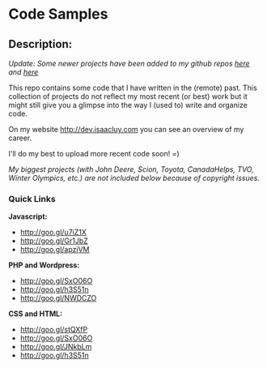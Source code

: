 # Code Samples

## Description:

*Update: Some newer projects have been added to my github repos [here](https://github.com/isaacluy/theatre-exercises-table) and [here](https://github.com/isaacluy/masks-trainer)*

This repo contains some code that I have written in the (remote) past. This collection of projects do not reflect my most recent (or best) work but it might still give you a glimpse into the way I (used to) write and organize code.

On my website http://dev.isaacluy.com you can see an overview of my career.

I'll do my best to upload more recent code soon! =)

*My biggest projects (with John Deere, Scion, Toyota, CanadaHelps, TVO, Winter Olympics, etc.) are not included below because of copyright issues.*

### Quick Links

**Javascript:** 									

* http://goo.gl/u7iZ1X
* http://goo.gl/Gr1JbZ
* http://goo.gl/apzjVM


**PHP and Wordpress:**

* http://goo.gl/SxO06O
* http://goo.gl/h3S51n
* http://goo.gl/NWDCZO


**CSS and HTML:**
* http://goo.gl/stQXfP
* http://goo.gl/SxO06O
* http://goo.gl/JNkbLm
* http://goo.gl/h3S51n
